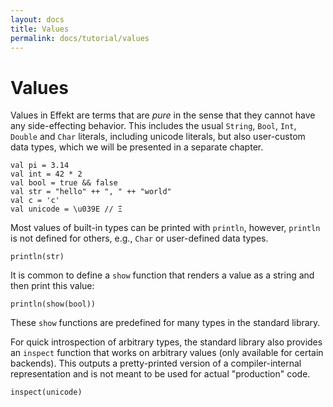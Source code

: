 ```yaml
---
layout: docs
title: Values
permalink: docs/tutorial/values
---
```


# Values

Values in Effekt are terms that are _pure_ in the sense that they cannot have any side-effecting behavior. This includes
the usual `String`, `Bool`, `Int`, `Double` and `Char` literals, including unicode literals, but also user-custom data types, which we will be presented in a separate chapter.

```
val pi = 3.14
val int = 42 * 2
val bool = true && false
val str = "hello" ++ ", " ++ "world"
val c = 'c'
val unicode = \u039E // Ξ
```

Most values of built-in types can be printed with `println`, however, `println` is not defined for others, e.g., `Char` or user-defined data types.

```effekt:repl
println(str)
```
It is common to define a `show` function that renders a value as a string and then print this value:

```effekt:repl
println(show(bool))
```

These `show` functions are predefined for many types in the standard library.

For quick introspection of arbitrary types, the standard library also provides an `inspect` function that works on arbitrary values (only available for certain backends). This outputs a pretty-printed version of a compiler-internal representation and is not meant to be used for actual "production" code.

```effekt:repl
inspect(unicode)
```
